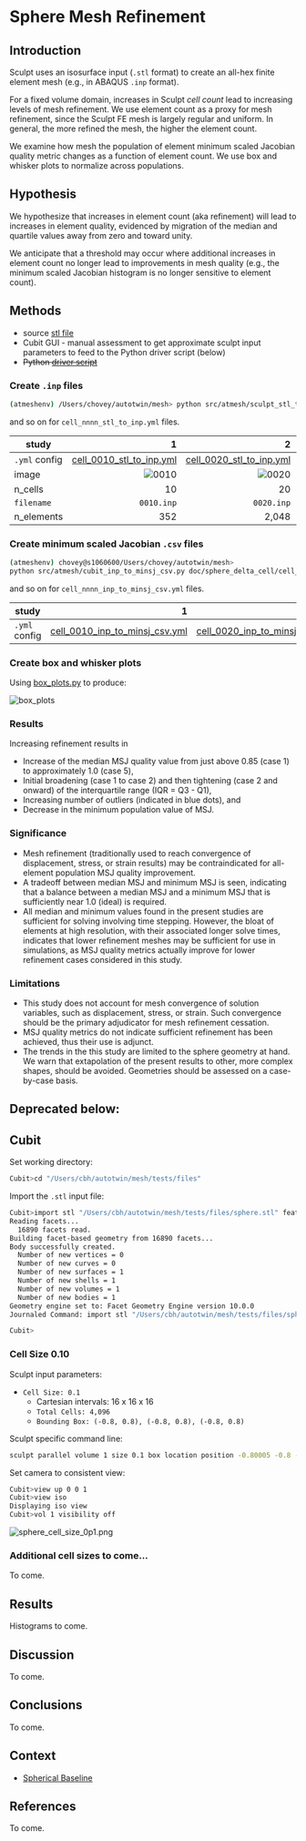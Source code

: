 # Sphere Mesh Refinement

## Introduction

Sculpt uses an isosurface input (`.stl` format) to create an all-hex finite element mesh (e.g., in ABAQUS `.inp` format).

For a fixed volume domain, increases in Sculpt *cell count* lead to increasing levels of mesh refinement.  We use element count as a proxy for mesh refinement, since the Sculpt FE mesh is largely regular and uniform.  In general, the more refined the mesh, the higher the element count.

We examine how mesh the population of element minimum scaled Jacobian quality metric changes as a function of element count.  We use box and whisker plots to normalize across populations.

## Hypothesis

We hypothesize that increases in element count (aka refinement) will lead to increases in element quality, evidenced by migration of the median and quartile values away from zero and toward unity.

We anticipate that a threshold may occur where additional increases in element count no longer lead to improvements in mesh quality (e.g., the minimum scaled Jacobian histogram is no longer sensitive to element count).

## Methods

* source [stl file](../tests/files/sphere.stl)
* Cubit GUI - manual assessment to get approximate sculpt input parameters to feed to the Python driver script (below)
* ~~Python [driver script](../examples/sensitivity.py)~~

### Create `.inp` files

```bash
(atmeshenv) /Users/chovey/autotwin/mesh> python src/atmesh/sculpt_stl_to_inp.py doc/sphere_delta_cell/cell_0010_stl_to_inp.yml
```

and so on for `cell_nnnn_stl_to_inp.yml` files.

study | 1 | 2 | 3 | 4 | 5
-- | --: | --: | --: | --: | --:
`.yml` config | [cell_0010_stl_to_inp.yml](sphere_delta_cell/cell_0010_stl_to_inp.yml) | [cell_0020_stl_to_inp.yml](sphere_delta_cell/cell_0020_stl_to_inp.yml) | [cell_0040_stl_to_inp.yml](sphere_delta_cell/cell_0040_stl_to_inp.yml) | [cell_0050_stl_to_inp.yml](sphere_delta_cell/cell_0050_stl_to_inp.yml) | [cell_0100_stl_to_inp.yml](sphere_delta_cell/cell_0100_stl_to_inp.yml)
image | ![0010](figs/0010.inp.png) | ![0020](figs/0020.inp.png) | ![0040](figs/0040.inp.png) | ![0050](figs/0050.inp.png) | ![0100](figs/0100.inp.png)
n_cells | 10 | 20 | 40 | 50 | 100
`filename` | `0010.inp` | `0020.inp` | `0040.inp` | `0050.inp` | `0100.inp`
n_elements | 352 | 2,048 | 13,288 | 24,566 | 175,297

### Create minimum scaled Jacobian `.csv` files

```bash
(atmeshenv) chovey@s1060600/Users/chovey/autotwin/mesh>
python src/atmesh/cubit_inp_to_minsj_csv.py doc/sphere_delta_cell/cell_0010_inp_to_minsj_csv.yml
```

and so on for `cell_nnnn_inp_to_minsj_csv.yml` files.

study | 1 | 2 | 3 | 4 | 5
-- | --: | --: | --: | --: | --:
`.yml` config | [cell_0010_inp_to_minsj_csv.yml](sphere_delta_cell/cell_0010_inp_to_minsj_csv.yml) | [cell_0020_inp_to_minsj_csv.yml](sphere_delta_cell/cell_0020_inp_to_minsj_csv.yml) | [cell_0040_inp_to_minsj_csv.yml](sphere_delta_cell/cell_0040_inp_to_minsj_csv.yml) | [cell_0050_inp_to_minsj_csv.yml](sphere_delta_cell/cell_0050_inp_to_minsj_csv.yml) | [cell_0100_inp_to_minsj_csv.yml](sphere_delta_cell/cell_0100_inp_to_minsj_csv.yml)

### Create box and whisker plots

Using [box_plots.py](box_plots.py) to produce:

![box_plots](figs/box_plots.png)

### Results

Increasing refinement results in

* Increase of the median MSJ quality value from just above 0.85 (case 1) to approximately 1.0 (case 5),
* Initial broadening (case 1 to case 2) and then tightening (case 2 and onward) of the interquartile range (IQR = Q3 - Q1),
* Increasing number of outliers (indicated in blue dots), and
* Decrease in the minimum population value of MSJ.

### Significance

* Mesh refinement (traditionally used to reach convergence of displacement, stress, or strain results) may be contraindicated for all-element population MSJ quality improvement.
* A tradeoff between median MSJ and minimum MSJ is seen, indicating that a balance between a median MSJ and a minimum MSJ that is sufficiently near 1.0 (ideal) is required.
* All median and minimum values found in the present studies are sufficient for solving involving time stepping. However, the bloat of elements at high resolution, with their associated longer solve times, indicates that lower refinement meshes may be sufficient for use in simulations, as MSJ quality metrics actually improve for lower refinement cases considered in this study.

### Limitations

* This study does not account for mesh convergence of solution variables, such as displacement, stress, or strain.  Such convergence should be the primary adjudicator for mesh refinement cessation.
* MSJ quality metrics do not indicate sufficient refinement has been achieved, thus their use is adjunct.
* The trends in the this study are limited to the sphere geometry at hand.  We warn that extapolation of the present results to other, more complex shapes, should be avoided.  Geometries should be assessed on a case-by-case basis.

## Deprecated below:

## Cubit

Set working directory:

```bash
Cubit>cd "/Users/cbh/autotwin/mesh/tests/files"
```

Import the `.stl` input file:

```bash
Cubit>import stl "/Users/cbh/autotwin/mesh/tests/files/sphere.stl" feature_angle 135.00 merge 
Reading facets...
  16890 facets read.
Building facet-based geometry from 16890 facets...
Body successfully created.
  Number of new vertices = 0
  Number of new curves = 0
  Number of new surfaces = 1
  Number of new shells = 1
  Number of new volumes = 1
  Number of new bodies = 1
Geometry engine set to: Facet Geometry Engine version 10.0.0
Journaled Command: import stl "/Users/cbh/autotwin/mesh/tests/files/sphere.stl" feature_angle 135 merge

Cubit>
```

### Cell Size 0.10

Sculpt input parameters:

* `Cell Size: 0.1`
  * Cartesian intervals: 16 x 16 x 16
  * `Total Cells: 4,096`
  * `Bounding Box: (-0.8, 0.8), (-0.8, 0.8), (-0.8, 0.8)`

Sculpt specific command line:

```bash
sculpt parallel volume 1 size 0.1 box location position -0.80005 -0.8 -0.80006 location position 0.79995 0.8 0.79994
```

Set camera to consistent view:

```bash
Cubit>view up 0 0 1
Cubit>view iso
Displaying iso view
Cubit>vol 1 visibility off
```

![sphere_cell_size_0p1.png](figs/sphere_cell_size_0p1.png)

### Additional cell sizes to come...

To come.


## Results

Histograms to come.

## Discussion

To come.

## Conclusions

To come.

## Context

* [Spherical Baseline](octa_loop.md)

## References

To come.

